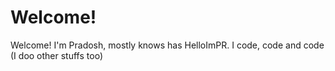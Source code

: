 # Welcome!
 Welcome! I'm Pradosh, mostly knows has HelloImPR. I code, code and code (I doo other stuffs too)
